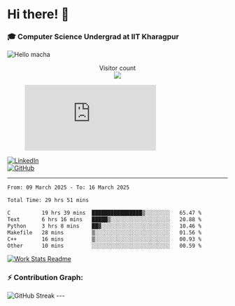 # Hi there! 👋

### 🎓 Computer Science Undergrad at IIT Kharagpur

<img src="https://raw.githubusercontent.com/sagar-viradiya/sagar-viradiya/master/resources/banner.png" alt="Hello macha">

<p align="center"> 
  Visitor count<br>
  <img src="https://profile-counter.glitch.me/sesiii/count.svg" />
</p>

<figure><embed src="https://wakatime.com/share/@81d5e6c4-c575-43e6-9a9e-85ed25517f53/42cf003a-18dd-42ef-bded-df01146821f2.svg"></embed></figure>

[![LinkedIn](https://img.shields.io/badge/LinkedIn-0077B5?style=for-the-badge&logo=linkedin&logoColor=white)](https://www.linkedin.com/in/sesidadi)  
[![GitHub](https://img.shields.io/badge/GitHub-181717?style=for-the-badge&logo=github&logoColor=white)](https://github.com/sesiii)

---
<!--START_SECTION:waka-->

```txt
From: 09 March 2025 - To: 16 March 2025

Total Time: 29 hrs 51 mins

C          19 hrs 39 mins  ████████████████▒░░░░░░░░   65.47 %
Text       6 hrs 16 mins   █████▒░░░░░░░░░░░░░░░░░░░   20.88 %
Python     3 hrs 8 mins    ██▓░░░░░░░░░░░░░░░░░░░░░░   10.46 %
Makefile   28 mins         ▒░░░░░░░░░░░░░░░░░░░░░░░░   01.56 %
C++        16 mins         ▒░░░░░░░░░░░░░░░░░░░░░░░░   00.93 %
Other      10 mins         ░░░░░░░░░░░░░░░░░░░░░░░░░   00.59 %
```

<!--END_SECTION:waka-->


[![Work Stats Readme](https://github.com/sesiii/sesiii/actions/workflows/main.yml/badge.svg)](https://github.com/sesiii/sesiii/actions/workflows/main.yml)

### ⚡ Contribution Graph:

<img src="https://streak-stats.demolab.com/?user=sesiii&theme=radical" alt="GitHub Streak" />
---

